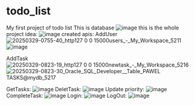 # todo_list
My first project of todo list
This is database 
![image](https://github.com/user-attachments/assets/9181cc4b-34a5-4638-9680-bbab341651d9)
this is the whole project idea: 
![image](https://github.com/user-attachments/assets/daeb998e-1f97-4d47-ab1e-b2b88a34ef7d)
created apis:
AddUser
![20250329-0755-40_http127 0 0 15000users_-_My_Workspace_5211](https://github.com/user-attachments/assets/85579d84-5a03-4928-8517-11d821a14ece)
![image](https://github.com/user-attachments/assets/dea76175-5325-4aae-a19d-527c16833500)

AddTask
![20250329-0823-19_http127 0 0 15000newtask_-_My_Workspace_5216](https://github.com/user-attachments/assets/ab1cd4ad-9711-4377-9200-efdd58ae8412)
![20250329-0823-30_Oracle_SQL_Developer__Table_PAWEL TASKS@mydb_5217](https://github.com/user-attachments/assets/314bf445-61f5-4f2c-ad1d-0802bc50b006)

GetTasks:
![image](https://github.com/user-attachments/assets/b52b6449-ea45-4976-98f9-209002bbbb59)
DeletTask:
![image](https://github.com/user-attachments/assets/91a5c397-0a24-4207-aad6-6083d50da970)
Update priority:
![image](https://github.com/user-attachments/assets/f7d850aa-e350-4273-8968-f61bf3e2521e)
CompleteTask:
![image](https://github.com/user-attachments/assets/e621bd0e-58b6-4ada-945f-66eb674f1877)
Login:
![image](https://github.com/user-attachments/assets/22b696d3-584b-4bd5-9508-e807694e4f4f)
LogOut:
![image](https://github.com/user-attachments/assets/a61b08c1-28ac-47d6-a434-ba2250b5afc3)

